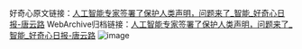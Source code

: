 好奇心原文链接：[人工智能专家签署了保护人类声明，问题来了_智能_好奇心日报-唐云路](https://www.qdaily.com/articles/5196.html)
WebArchive归档链接：[人工智能专家签署了保护人类声明，问题来了_智能_好奇心日报-唐云路](http://web.archive.org/web/20190623164135/https://www.qdaily.com/articles/5196.html)
![image](http://ww3.sinaimg.cn/large/007d5XDply1g3wgo42q0xj30u03pqhdt)